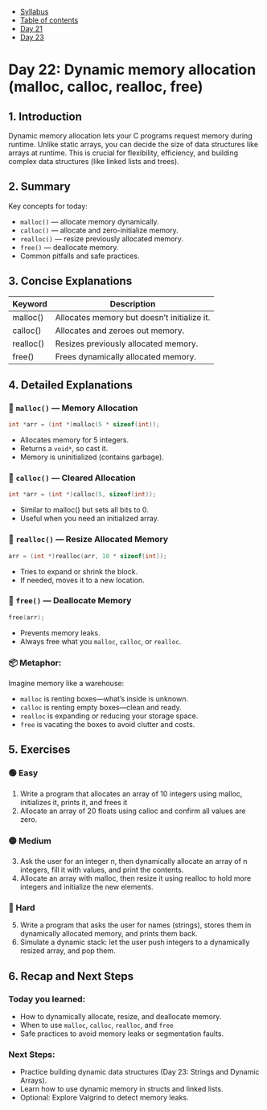 * [Syllabus](./C-Syllabus.md)  
* [Table of contents](./index.md)  
* [Day 21](./Day_21.md)  
* [Day 23](./Day_23.md)  

# Day 22: Dynamic memory allocation (malloc, calloc, realloc, free)

## 1. Introduction
Dynamic memory allocation lets your C programs request memory during runtime. Unlike static arrays, you can decide the size of data structures like arrays at runtime. This is crucial for flexibility, efficiency, and building complex data structures (like linked lists and trees).

## 2. Summary
Key concepts for today:
* `malloc()` — allocate memory dynamically.
* `calloc()` — allocate and zero-initialize memory.
* `realloc()` — resize previously allocated memory.
* `free()` — deallocate memory.
* Common pitfalls and safe practices.

## 3. Concise Explanations
| Keyword   | Description                                 |
| --------- | ------------------------------------------- |
| malloc()  | Allocates memory but doesn’t initialize it. |
| calloc()  | Allocates and zeroes out memory.            |
| realloc() | Resizes previously allocated memory.        |
| free()    | Frees dynamically allocated memory.         |

## 4. Detailed Explanations
### 🔹 `malloc()` — Memory Allocation
```c
int *arr = (int *)malloc(5 * sizeof(int));
````
* Allocates memory for 5 integers.
* Returns a `void*`, so cast it.
* Memory is uninitialized (contains garbage).

### 🔹 `calloc()` — Cleared Allocation
```c
int *arr = (int *)calloc(5, sizeof(int));
```
* Similar to malloc() but sets all bits to 0.
* Useful when you need an initialized array.

### 🔹 `realloc()` — Resize Allocated Memory
```c
arr = (int *)realloc(arr, 10 * sizeof(int));
```
* Tries to expand or shrink the block.
* If needed, moves it to a new location.

### 🔹 `free()` — Deallocate Memory
```c
free(arr);
```
* Prevents memory leaks.
* Always free what you `malloc`, `calloc`, or `realloc`.

### 📦 Metaphor:
Imagine memory like a warehouse:
* `malloc` is renting boxes—what’s inside is unknown.
* `calloc` is renting empty boxes—clean and ready.
* `realloc` is expanding or reducing your storage space.
* `free` is vacating the boxes to avoid clutter and costs.

## 5. Exercises
### 🟢 Easy
1. Write a program that allocates an array of 10 integers using malloc, initializes it, prints it, and frees it
2. Allocate an array of 20 floats using calloc and confirm all values are zero.

### 🟡 Medium
3. Ask the user for an integer n, then dynamically allocate an array of n integers, fill it with values, and print the contents.
4. Allocate an array with malloc, then resize it using realloc to hold more integers and initialize the new elements.

### 🔴 Hard
5. Write a program that asks the user for names (strings), stores them in dynamically allocated memory, and prints them back.
6. Simulate a dynamic stack: let the user push integers to a dynamically resized array, and pop them.

## 6. Recap and Next Steps
### Today you learned:
* How to dynamically allocate, resize, and deallocate memory.
* When to use `malloc`, `calloc`, `realloc`, and `free`
* Safe practices to avoid memory leaks or segmentation faults.

### Next Steps:
* Practice building dynamic data structures (Day 23: Strings and Dynamic Arrays).
* Learn how to use dynamic memory in structs and linked lists.
* Optional: Explore Valgrind to detect memory leaks.
